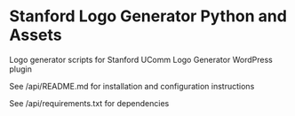 # Stanford Logo Generator Python and Assets
 Logo generator scripts for Stanford UComm Logo Generator WordPress plugin

See /api/README.md for installation and configuration instructions

See /api/requirements.txt for dependencies
